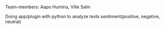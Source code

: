 # 
Team-members: Aapo Humina, Ville Salin

Doing app/plugin with python to analyze texts sentiment(positive, negative, neutral)
